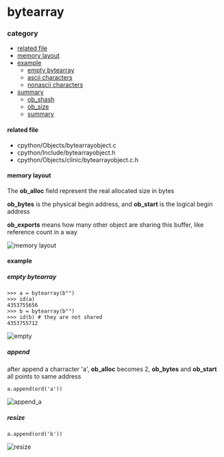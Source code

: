 # bytearray

### category

* [related file](#related-file)
* [memory layout](#memory-layout)
* [example](#example)
	* [empty bytearray](#empty-bytearray)
	* [ascii characters](#ascii-characters)
	* [nonascii characters](#nonascii-characters)
* [summary](#summary)
	* [ob_shash](#ob_shash)
	* [ob_size](#ob_size)
	* [summary](#summary)

#### related file
* cpython/Objects/bytearrayobject.c
* cpython/Include/bytearrayobject.h
* cpython/Objects/clinic/bytearrayobject.c.h

#### memory layout

The **ob_alloc** field represent the real allocated size in bytes

**ob_bytes** is the physical begin address, and **ob_start** is the logical begin address

**ob_exports** means how many other object are sharing this buffer, like reference count in a way

![memory layout](https://img-blog.csdnimg.cn/20190315152551189.png?x-oss-process=image/watermark,type_ZmFuZ3poZW5naGVpdGk,shadow_10,text_aHR0cHM6Ly9ibG9nLmNzZG4ubmV0L3FxXzMxNzIwMzI5,size_16,color_FFFFFF,t_70)


#### example

##### empty bytearray

	>>> a = bytearray(b"")
    >>> id(a)
    4353755656
    >>> b = bytearray(b"")
    >>> id(b) # they are not shared
    4353755712


![empty](https://github.com/zpoint/Cpython-Internals/blob/master/BasicObject/bytearray/empty.png)

##### append

after append a charracter 'a', **ob_alloc** becomes 2, **ob_bytes** and **ob_start** all points to same address

	a.append(ord('a'))

![append_a](https://github.com/zpoint/Cpython-Internals/blob/master/BasicObject/bytearray/append_a.png)

##### resize

	a.append(ord('b'))

![resize](https://github.com/zpoint/Cpython-Internals/blob/master/BasicObject/bytearray/resize.png)

